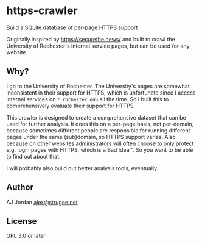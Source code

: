 # https-crawler

Build a SQLite database of per-page HTTPS support

Originally inspired by https://securethe.news/ and built to crawl the University of Rochester's internal service pages, but can be used for any website.

## Why?

I go to the University of Rochester. The University's pages are somewhat inconsistent in their support for HTTPS, which is unfortunate since I access internal services on `*.rochester.edu` all the time. So I built this to comprehensively evaluate their support for HTTPS.

This crawler is designed to create a comprehensive dataset that can be used for further analysis. It does this on a per-page basis, not per-domain, because sometimes different people are responsible for running different pages under the same (sub)domain, so HTTPS support varies. Also because on other websites administrators will often choose to only protect e.g. login pages with HTTPS, which is a Bad Idea™. So you want to be able to find out about that.

I will probably also build out better analysis tools, eventually.

## Author

AJ Jordan <alex@strugee.net>

## License

GPL 3.0 or later
